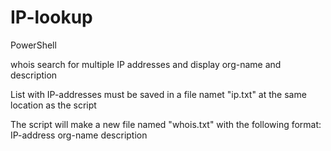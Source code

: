 # IP-lookup
PowerShell

whois search for multiple IP addresses and display org-name and description

List with IP-addresses must be saved in a file namet "ip.txt" at the same location as the script

The script will make a new file named "whois.txt" with the following format:
IP-address org-name description
